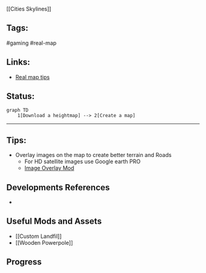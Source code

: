 [[Cities Skylines]]

## Tags:
#gaming #real-map

## Links:
- [Real map tips](https://www.youtube.com/watch?v=cWJ7waoqWKo)

## Status:
```mermaid
graph TD
	1[Download a heightmap] --> 2[Create a map]
```
---

## Tips:
- Overlay images on the map to create better terrain and Roads
	- For HD satellite images use Google earth PRO
	- [Image Overlay Mod](https://steamcommunity.com/sharedfiles/filedetails/?id=814102166)

## Developments References
- 

## Useful Mods and Assets
- [[Custom Landfil]]
- [[Wooden Powerpole]]

## Progress
